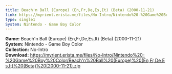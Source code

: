```yaml
---
title: Beach'n Ball (Europe) (En,Fr,De,Es,It) (Beta) (2000-11-21)
link: https://myrient.erista.me/files/No-Intro/Nintendo%20-%20Game%20Boy%20Color/Beach'n%20Ball%20(Europe)%20(En,Fr,De,Es,It)%20(Beta)%20(2000-11-21).zip
type: single1
System: Nintendo - Game Boy Color
---
```

<b>Game:</b> Beach'n Ball (Europe) (En,Fr,De,Es,It) (Beta) (2000-11-21)<br>
<b>System:</b> Nintendo - Game Boy Color<br>
<b>Collection:</b> No-Intro<br>
<b>Download:</b> https://myrient.erista.me/files/No-Intro/Nintendo%20-%20Game%20Boy%20Color/Beach'n%20Ball%20(Europe)%20(En,Fr,De,Es,It)%20(Beta)%20(2000-11-21).zip